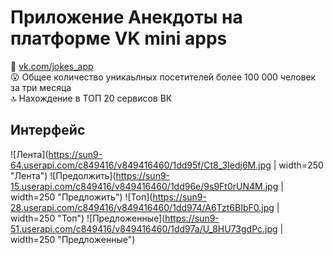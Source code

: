 # Приложение Анекдоты на платформе VK mini apps
:link: [vk.com/jokes_app](https://vk.com/jokes_app)    
:open_mouth: Общее количество уникаьлных посетителей более 100 000 человек за три месяца   
:top: Нахождение в ТОП 20 сервисов ВК    

## Интерфейс
![Лента](https://sun9-64.userapi.com/c849416/v849416460/1dd95f/Ct8_3Iedj6M.jpg | width=250 "Лента")
![Предолжить](https://sun9-15.userapi.com/c849416/v849416460/1dd96e/9s9Ft0rUN4M.jpg | width=250 "Предложить")
![Топ](https://sun9-28.userapi.com/c849416/v849416460/1dd974/A6Tzt6BIbF0.jpg | width=250 "Топ")
![Предложенные](https://sun9-51.userapi.com/c849416/v849416460/1dd97a/U_8HU73gdPc.jpg | width=250 "Предложенные")
